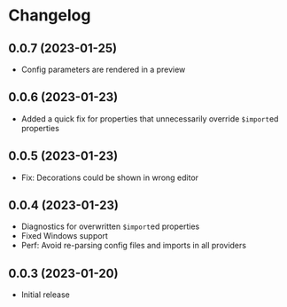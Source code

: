 <!--
	Placeholder for next versions:
	## __WORK IN PROGRESS__
-->

# Changelog
## 0.0.7 (2023-01-25)
* Config parameters are rendered in a preview

## 0.0.6 (2023-01-23)
* Added a quick fix for properties that unnecessarily override `$import`ed properties

## 0.0.5 (2023-01-23)
* Fix: Decorations could be shown in wrong editor

## 0.0.4 (2023-01-23)
* Diagnostics for overwritten `$import`ed properties
* Fixed Windows support
* Perf: Avoid re-parsing config files and imports in all providers

## 0.0.3 (2023-01-20)
* Initial release
